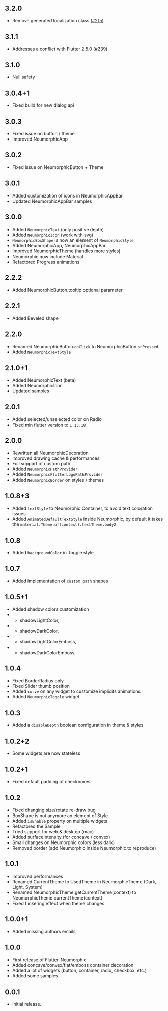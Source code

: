 ## 3.2.0

* Remove generated localization class ([#215](https://github.com/Idean/Flutter-Neumorphic/pull/215))

## 3.1.1

* Addresses a conflict with Flutter 2.5.0 ([#239](https://github.com/Idean/Flutter-Neumorphic/issues/239)).

## 3.1.0

* Null safety

## 3.0.4+1

* Fixed build for new dialog api

## 3.0.3

* Fixed issue on button / theme
* Improved NeumorphicApp

## 3.0.2

* Fixed issue on NeumorphicButton + Theme

## 3.0.1

* Added customization of icons in NeumorphicAppBar
* Updated NeumorphicAppBar samples

## 3.0.0

* Added `NeumorphicText` (only positive depth)
* Added `NeumorphicIcon` (work with svg)
* `NeumorphicBoxShape` is now an element of `NeumorphicStyle`
* Added NeumorphicApp, NeumorphicAppBar
* Improved NeumorphicTheme (handles more styles)
* Neumorphic now include Material
* Refactored Progress animations

## 2.2.2

* Added NeumorphicButton.tooltip optional parameter

## 2.2.1

* Added Beveled shape

## 2.2.0

* Renamed NeumorphicButton.`onClick` to NeumorphicButton.`onPressed`
* Added `NeumorphicTextStyle`

## 2.1.0+1

* Added NeumorphicText (beta)
* Added NeumorphicIcon
* Updated samples

## 2.0.1

* Added selected/unselected color on Radio
* Fixed min flutter version to `1.13.18`

## 2.0.0

* Rewritten all NeumorphicDecoration
* Improved drawing cache & performances
* Full support of custom path
* Added `NeumorphicPathProvider`
* Added `NeumorphicFlutterLogoPathProvider`
* Added `NeumorphicBorder` on styles / themes 

## 1.0.8+3

* Added `textStyle` to Neumorphic Container, to avoid text coloration issues
* Added `AnimatedDefaultTextStyle` inside Neumorphic, by default it takes the `material.Theme.of(context).textTheme.body2`

## 1.0.8

* Added `backgroundColor` in Toggle style

## 1.0.7

* Added implementation of `custom path` shapes

## 1.0.5+1

* Added shadow colors customization 
* - shadowLightColor,
* - shadowDarkColor,
* - shadowLightColorEmboss,
* - shadowDarkColorEmboss,

## 1.0.4

* Fixed BorderRadius.only
* Fixed Slider thumb position
* Added `curve` on any widget to customize implicits animations
* Added `NeumorphicToggle` widget

## 1.0.3

* Added a `disableDepth` boolean configuration in theme & styles

## 1.0.2+2

* Some widgets are now stateless

## 1.0.2+1

* Fixed default padding of checkboxes

## 1.0.2

* Fixed changing size/rotate re-draw bug
* BoxShape is not anymore an element of Style
* Added `isEnable` property on multiple widgets
* Refactored the Sample
* Tried support for web & desktop (mac)
* Added surfaceIntensity (for concave / convex)
* Small changes on Neumorphic colors (less dark)
* Removed border (add Neumorphic inside Neumorphic to reproduce)

## 1.0.1

* Improved performances
* Renamed CurrentTheme to UsedTheme in NeumorphicTheme (Dark, Light, System)
* Renamed NeumorphicTheme.getCurrentTheme(context) to NeumorphicTheme.currentTheme(context)
* Fixed flickering effect when theme changes

## 1.0.0+1

* Added missing authors emails

## 1.0.0

* First release of Flutter-Neumorphic
* Added concave/convex/flat/emboss container decoration
* Added a lot of widgets (button, container, radio, checkbox, etc.)
* Added some samples

## 0.0.1

* initial release.